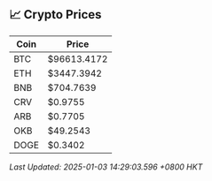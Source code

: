## 📈 Crypto Prices

| Coin | Price |
| ---- | ----- |
| BTC | $96613.4172 |
| ETH | $3447.3942 |
| BNB | $704.7639 |
| CRV | $0.9755 |
| ARB | $0.7705 |
| OKB | $49.2543 |
| DOGE | $0.3402 |

_Last Updated: 2025-01-03 14:29:03.596 +0800 HKT_